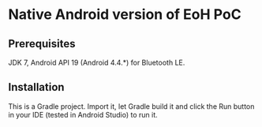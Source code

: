 # Native Android version of EoH PoC

## Prerequisites
JDK 7, Android API 19 (Android 4.4.*) for Bluetooth LE.

## Installation
This is a Gradle project. Import it, let Gradle build it and click the Run button in your IDE (tested in Android Studio) to run it.
